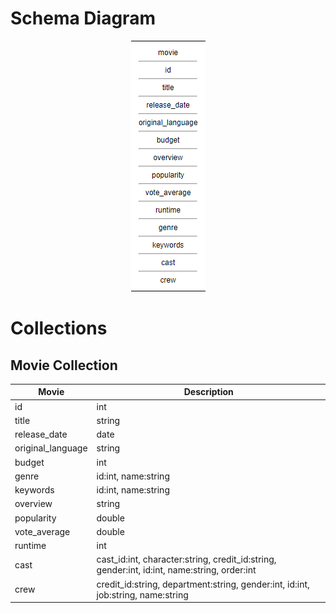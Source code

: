 # Schema Diagram

<center><img src = "./assets/schema.png" ></center>

# Collections

## Movie Collection

| Movie             | Description                                                                                 |
| ----------------- | ------------------------------------------------------------------------------------------- |
| id                | int                                                                                         |
| title             | string                                                                                      |
| release_date      | date                                                                                        |
| original_language | string                                                                                      |
| budget            | int                                                                                         |
| genre             | id:int, name:string                                                                         |
| keywords          | id:int, name:string                                                                         |
| overview          | string                                                                                      |
| popularity        | double                                                                                      |
| vote_average      | double                                                                                      |
| runtime           | int                                                                                         |
| cast              | cast_id:int, character:string, credit_id:string, gender:int, id:int, name:string, order:int |
| crew              | credit_id:string, department:string, gender:int, id:int, job:string, name:string            |
